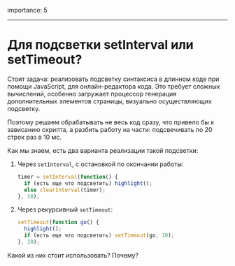 importance: 5

---

# Для подсветки setInterval или setTimeout?

Стоит задача: реализовать подсветку синтаксиса в длинном коде при помощи JavaScript, для онлайн-редактора кода. Это требует сложных вычислений, особенно загружает процессор генерация дополнительных элементов страницы, визуально осуществляющих подсветку.

Поэтому решаем обрабатывать не весь код сразу, что привело бы к зависанию скрипта, а разбить работу на части: подсвечивать по 20 строк раз в 10 мс.

Как мы знаем, есть два варианта реализации такой подсветки:

1. Через `setInterval`, с остановкой по окончании работы:

    ```js
    timer = setInterval(function() {
      if (есть еще что подсветить) highlight();
      else clearInterval(timer);
    }, 10);
    ```
2. Через рекурсивный `setTimeout`:

    ```js
    setTimeout(function go() {
      highlight();
      if (есть еще что подсветить) setTimeout(go, 10);
    }, 10);
    ```

Какой из них стоит использовать? Почему?